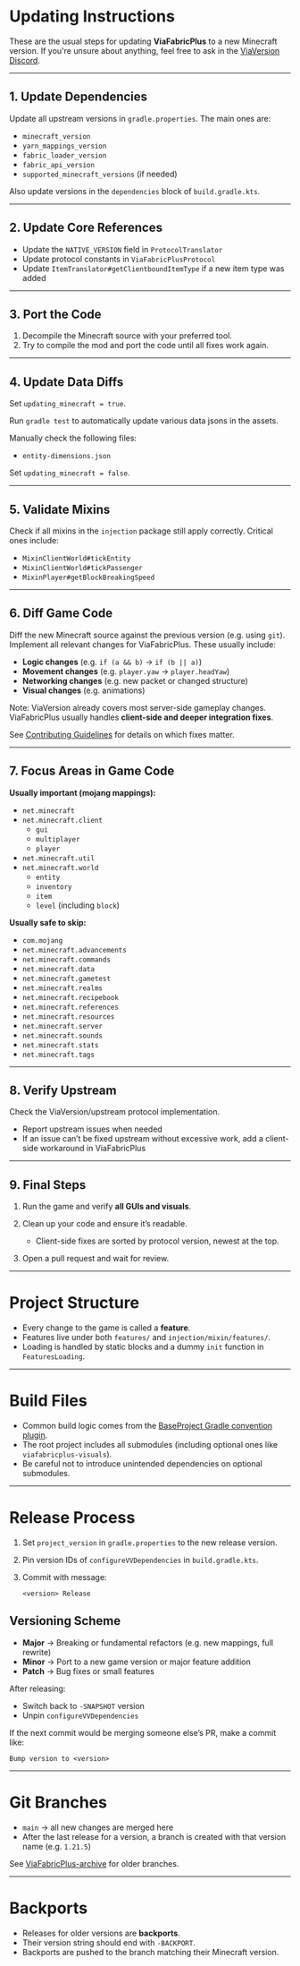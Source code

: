 # Updating Instructions

These are the usual steps for updating **ViaFabricPlus** to a new Minecraft version.
If you're unsure about anything, feel free to ask in the [ViaVersion Discord](https://discord.gg/viaversion).

---

## 1. Update Dependencies

Update all upstream versions in `gradle.properties`. The main ones are:

- `minecraft_version`
- `yarn_mappings_version`
- `fabric_loader_version`
- `fabric_api_version`
- `supported_minecraft_versions` (if needed)

Also update versions in the `dependencies` block of `build.gradle.kts`.

---

## 2. Update Core References

- Update the `NATIVE_VERSION` field in `ProtocolTranslator`
- Update protocol constants in `ViaFabricPlusProtocol`
- Update `ItemTranslator#getClientboundItemType` if a new item type was added

---

## 3. Port the Code

1. Decompile the Minecraft source with your preferred tool.
2. Try to compile the mod and port the code until all fixes work again.

---

## 4. Update Data Diffs

Set `updating_minecraft = true`.

Run `gradle test` to automatically update various data jsons in the assets.

Manually check the following files:
- `entity-dimensions.json`

Set `updating_minecraft = false`.

---

## 5. Validate Mixins

Check if all mixins in the `injection` package still apply correctly.
Critical ones include:

- `MixinClientWorld#tickEntity`
- `MixinClientWorld#tickPassenger`
- `MixinPlayer#getBlockBreakingSpeed`

---

## 6. Diff Game Code

Diff the new Minecraft source against the previous version (e.g. using `git`).
Implement all relevant changes for ViaFabricPlus. These usually include:

- **Logic changes** (e.g. `if (a && b)` → `if (b || a)`)
- **Movement changes** (e.g. `player.yaw` → `player.headYaw`)
- **Networking changes** (e.g. new packet or changed structure)
- **Visual changes** (e.g. animations)

Note: ViaVersion already covers most server-side gameplay changes.
ViaFabricPlus usually handles **client-side and deeper integration fixes**.

See [Contributing Guidelines](../CONTRIBUTING.md#Adding-Protocol-Fixes) for details on which fixes matter.

---

## 7. Focus Areas in Game Code

**Usually important (mojang mappings):**

- `net.minecraft`
- `net.minecraft.client`
    - `gui`
    - `multiplayer`
    - `player`
- `net.minecraft.util`
- `net.minecraft.world`
    - `entity`
    - `inventory`
    - `item`
    - `level` (including `block`)

**Usually safe to skip:**

- `com.mojang`
- `net.minecraft.advancements`
- `net.minecraft.commands`
- `net.minecraft.data`
- `net.minecraft.gametest`
- `net.minecraft.realms`
- `net.minecraft.recipebook`
- `net.minecraft.references`
- `net.minecraft.resources`
- `net.minecraft.server`
- `net.minecraft.sounds`
- `net.minecraft.stats`
- `net.minecraft.tags`

---

## 8. Verify Upstream

Check the ViaVersion/upstream protocol implementation.

- Report upstream issues when needed
- If an issue can’t be fixed upstream without excessive work, add a client-side workaround in ViaFabricPlus

---

## 9. Final Steps

1. Run the game and verify **all GUIs and visuals**.
2. Clean up your code and ensure it’s readable.

    * Client-side fixes are sorted by protocol version, newest at the top.
3. Open a pull request and wait for review.

---

# Project Structure

- Every change to the game is called a **feature**.
- Features live under both `features/` and `injection/mixin/features/`.
- Loading is handled by static blocks and a dummy `init` function in `FeaturesLoading`.

---

# Build Files

- Common build logic comes from the [BaseProject Gradle convention plugin](https://github.com/FlorianMichael/BaseProject).
- The root project includes all submodules (including optional ones like `viafabricplus-visuals`).
- Be careful not to introduce unintended dependencies on optional submodules.

---

# Release Process

1. Set `project_version` in `gradle.properties` to the new release version.
2. Pin version IDs of `configureVVDependencies` in `build.gradle.kts`.
3. Commit with message:

   ```
   <version> Release
   ```

## Versioning Scheme

- **Major** → Breaking or fundamental refactors (e.g. new mappings, full rewrite)
- **Minor** → Port to a new game version or major feature addition
- **Patch** → Bug fixes or small features

After releasing:

- Switch back to `-SNAPSHOT` version
- Unpin `configureVVDependencies`

If the next commit would be merging someone else’s PR, make a commit like:

```
Bump version to <version>
```

---

# Git Branches

- `main` → all new changes are merged here
- After the last release for a version, a branch is created with that version name (e.g. `1.21.5`)

See [ViaFabricPlus-archive](https://github.com/FlorianMichael/ViaFabricPlus-archive) for older branches.

---

# Backports

- Releases for older versions are **backports**.
- Their version string should end with `-BACKPORT`.
- Backports are pushed to the branch matching their Minecraft version.
